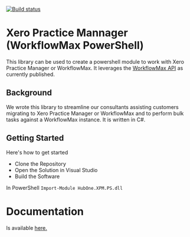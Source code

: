 [![Build status](https://ci.appveyor.com/api/projects/status/cm6ishv3ffcfcud0?svg=true)](https://ci.appveyor.com/project/nickbeau/wfmpowershell)

# Xero Practice Mannager (WorkflowMax PowerShell)
This library can be used to create a powershell module to work with Xero Practice Manager or WorkflowMax. It leverages the [WorkflowMax API](https://www.workflowmax.com/api/overview) as currently published.

## Background
We wrote this library to streamline our consultants assisting customers migrating to Xero Practice Manager or WorkflowMax and to perform bulk tasks against a WorkflowMax instance. It is written in C#.

## Getting Started
Here's how to get started
* Clone the Repository
* Open the Solution in Visual Studio
* Build the Software

In PowerShell
```Import-Module HubOne.XPM.PS.dll```

# Documentation
Is available [here.](doc/README.md)
